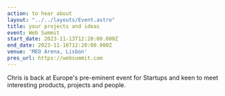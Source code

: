 ```yaml
---
action: to hear about
layout: "../../layouts/Event.astro"
title: your projects and ideas
event: Web Summit
start_date: 2023-11-13T12:20:00.000Z
end_date: 2023-11-16T12:20:00.000Z
venue: 'MEO Arena, Lisbon'
pres_url: https://websummit.com
---
```


Chris is back at Europe's pre-eminent event for Startups and keen to meet interesting products, projects and people.
